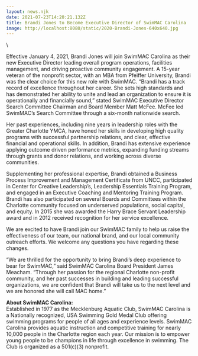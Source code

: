 ```yaml
---
layout: news.njk
date: 2021-07-23T14:20:21.132Z
title: Brandi Jones to Become Executive Director of SwimMAC Carolina
image: http://localhost:8080/static/2020-Brandi-Jones-640x640.jpg
---
```

<!--StartFragment-->\
Effective January 4, 2021, Brandi Jones will join SwimMAC Carolina as their new Executive Director leading overall program operations, facilities management, and driving proactive community engagement. A 15-year veteran of the nonprofit sector, with an MBA from Pfeiffer University, Brandi was the clear choice for this new role with SwimMAC. “Brandi has a track record of excellence throughout <!--EndFragment--> her career. She sets high standards and has demonstrated her ability to unite and lead an organization to ensure it is operationally and financially sound,” stated SwimMAC Executive Director Search Committee Chairman and Board Member Matt McFee. McFee led SwimMAC’s Search Committee through a six-month nationwide search.

Her past experiences, including nine years in leadership roles with the Greater Charlotte YMCA, have honed her skills in developing high quality programs with successful partnership relations, and clear, effective financial and operational skills. In addition, Brandi has extensive experience applying outcome driven performance metrics, expanding funding streams through grants and donor relations, and working across diverse communities.

Supplementing her professional expertise, Brandi obtained a Business Process Improvement and Management Certificate from UNCC, participated in Center for Creative Leadership’s, Leadership Essentials Training Program, and engaged in an Executive Coaching and Mentoring Training Program. Brandi has also participated on several Boards and Committees within the Charlotte community focused on underserved populations, social capital, and equity. In 2015 she was awarded the Harry Brace Servant Leadership award and in 2012 received recognition for her service excellence.

We are excited to have Brandi join our SwimMAC family to help us raise the effectiveness of our team, our national brand, and our local community outreach efforts. We welcome any questions you have regarding these changes.

“We are thrilled for the opportunity to bring Brandi’s deep experience to bear for SwimMAC,” said SwimMAC Carolina Board President James Meacham. “Through her passion for the regional Charlotte non-profit community, and her past successes in building and leading successful organizations, we are confident that Brandi will take us to the next level and we are honored she will call MAC home.”

**About SwimMAC Carolina:**\
Established in 1977 as the Mecklenburg Aquatic Club, SwimMAC Carolina is a Nationally recognized, USA Swimming Gold Medal Club offering swimming programs for people of all ages and experience levels. SwimMAC Carolina provides aquatic instruction and competitive training for nearly 10,000 people in the Charlotte region each year. Our mission is to empower young people to be champions in life through excellence in swimming. The Club is organized as a 501(c)(3) nonprofit.
